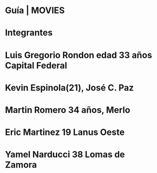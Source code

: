 # Guía | MOVIES
# Integrantes
# Luis Gregorio Rondon edad 33 años Capital Federal
# Kevin Espinola(21), José C. Paz
# Martin Romero 34 años, Merlo
# Eric Martinez 19 Lanus Oeste
# Yamel Narducci 38 Lomas de Zamora 

